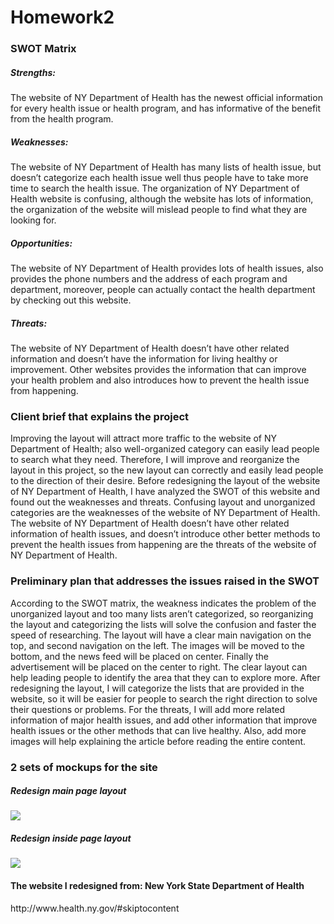 Homework2
=========

<h3>SWOT Matrix</h3>

<h5>Strengths:</h5> 
The website of NY Department of Health has the newest official information for every health issue or 
health program, and has informative of the benefit from the health program.</li>
<h5>Weaknesses:</h5>   
The website of NY Department of Health has many lists of health issue, but doesn’t categorize each health 
issue well thus people have to take more time to search the health issue. The organization of NY Department of Health 
website is confusing, although the website has lots of information, the organization of the website will mislead people 
to find what they are looking for.
<h5>Opportunities: </h5> 
The website of NY Department of Health provides lots of health issues, also provides the phone numbers 
and the address of each program and department, moreover, people can actually contact the health department by checking 
out this website.   
<h5>Threats:</h5> 
The website of NY Department of Health doesn’t have other related information and doesn’t have the information
for living healthy or improvement. Other websites provides the information that can improve your health problem and also
introduces how to prevent the health issue from happening.


<h3>Client brief that explains the project</h3>
Improving the layout will attract more traffic to the website of NY Department of Health; also well-organized category 
can easily lead people to search what they need. Therefore, I will improve and reorganize the layout in this project, so
the new layout can correctly and easily lead people to the direction of their desire. Before redesigning the layout of 
the website of NY Department of Health, I have analyzed the SWOT of this website and found out the weaknesses and 
threats. Confusing layout and unorganized categories are the weaknesses of the website of NY Department of Health. 
The website of NY Department of Health doesn’t have other related information of health issues, and doesn’t introduce 
other better methods to prevent the health issues from happening are the threats of the website of NY Department of 
Health.


<h3>Preliminary plan that addresses the issues raised in the SWOT</h3>
According to the SWOT matrix, the weakness indicates the problem of the unorganized layout and too many lists aren’t 
categorized, so reorganizing the layout and categorizing the lists will solve the confusion and faster the speed of 
researching. The layout will have a clear main navigation on the top, and second navigation on the left. The images 
will be moved to the bottom, and the news feed will be placed on center. Finally the advertisement will be placed on the
center to right. The clear layout can help leading people to identify the area that they can to explore more. 
After redesigning the layout, I will categorize the lists that are provided in the website, so it will be easier for
people to search the right direction to solve their questions or problems. For the threats, I will add more related 
information of major health issues, and add other information that improve health issues or the other methods that 
can live healthy. Also, add more images will help explaining the article before reading the entire content. 


<h3>2 sets of mockups for the site</h3>
<h5>Redesign main page layout</h5>
<img src="http://web.njit.edu/~sas77/imgs/new_explain.jpg" >

<h5>Redesign inside page layout</h5>
<img src="http://web.njit.edu/~sas77/imgs/inside_explain.jpg" >

<h4>The website I redesigned from: New York State Department of Health</h4>
http://www.health.ny.gov/#skiptocontent
